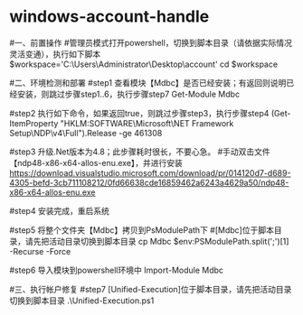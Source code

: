 # windows-account-handle

#一、前置操作
#管理员模式打开powershell，切换到脚本目录（请依据实际情况灵活变通），执行如下脚本
$workspace='C:\Users\Administrator\Desktop\account'
cd $workspace

#二、环境检测和部署
#step1 查看模块【Mdbc】是否已经安装；有返回则说明已经安装，则跳过步骤step1..6，执行步骤step7
Get-Module Mdbc

#step2 执行如下命令，如果返回true，则跳过步骤step3，执行步骤step4
(Get-ItemProperty "HKLM:SOFTWARE\Microsoft\NET Framework Setup\NDP\v4\Full").Release -ge 461308

#step3 升级.Net版本为4.8；此步骤耗时很长，不要心急。
#手动双击文件 【ndp48-x86-x64-allos-enu.exe】，并进行安装
https://download.visualstudio.microsoft.com/download/pr/014120d7-d689-4305-befd-3cb711108212/0fd66638cde16859462a6243a4629a50/ndp48-x86-x64-allos-enu.exe

#step4 安装完成，重启系统

#step5 将整个文件夹【Mdbc】拷贝到PsModulePath下
#[Mdbc]位于脚本目录，请先把活动目录切换到脚本目录
cp Mdbc $env:PSModulePath.split(';')[1] -Recurse -Force

#step6 导入模块到powershell环境中
Import-Module Mdbc

#三、执行帐户修复
#step7 [Unified-Execution]位于脚本目录，请先把活动目录切换到脚本目录
.\Unified-Execution.ps1
